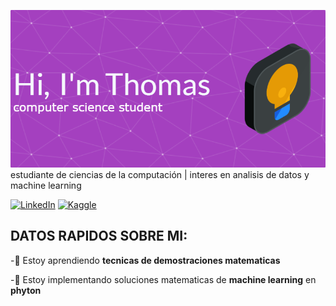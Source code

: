 ![bannner presentacion](github-header-image.png )
estudiante de ciencias de la computación | interes en analisis de datos y machine learning  

[![LinkedIn](https://img.shields.io/badge/linkedin-%230077B5.svg?style=for-the-badge&logo=linkedin&logoColor=white)](https://www.linkedin.com/in/thomasgiraldo)
[![Kaggle](https://img.shields.io/badge/Kaggle-035a7d?style=for-the-badge&logo=kaggle&logoColor=white)](https://www.kaggle.com/thomasgiraldo)

## DATOS RAPIDOS SOBRE MI:
-🌱 Estoy aprendiendo **tecnicas de demostraciones matematicas** 

-🔭 Estoy implementando soluciones matematicas de **machine learning** en **phyton**
